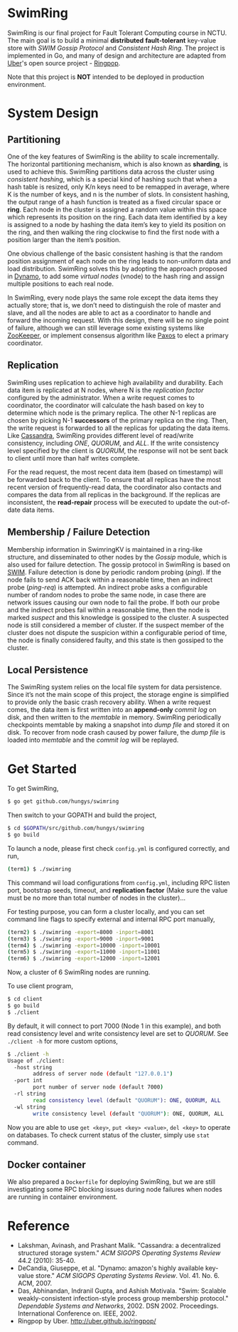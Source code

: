 SwimRing
========

SwimRing is our final project for Fault Tolerant Computing course in NCTU. The main goal is to build a minimal **distributed** **fault-tolerant** key-value store with *SWIM Gossip Protocol* and *Consistent Hash Ring*. The project is implemented in Go, and many of design and architecture are adapted from [Uber](http://www.uber.com)'s open source project - [Ringpop](https://github.com/uber/ringpop-go).

Note that this project is **NOT** intended to be deployed in production environment.

# System Design

## Partitioning

One of the key features of SwimRing is the ability to scale incrementally. The horizontal partitioning mechanism, which is also known as **sharding**, is used to achieve this. SwimRing partitions data across the cluster using *consistent hashing*, which is a special kind of hashing such that when a hash table is resized, only K/n keys need to be remapped in average, where K is the number of keys, and n is the number of slots. In consistent hashing, the output range of a hash function is treated as a fixed circular space or **ring**. Each node in the cluster is assigned a random value within this space which represents its position on the ring. Each data item identified by a key is assigned to a node by hashing the data item’s key to yield its position on the ring, and then walking the ring clockwise to find the first node with a position larger than the item’s position.

One obvious challenge of the basic consistent hashing is that the random position assignment of each node on the ring leads to non-uniform data and load distribution. SwimRing solves this by adopting the approach proposed in [Dynamo](http://www.read.seas.harvard.edu/~kohler/class/cs239-w08/decandia07dynamo.pdf), to add some *virtual nodes* (vnode) to the hash ring and assign multiple positions to each real node.

In SwimRing, every node plays the same role except the data items they actually store; that is, we don’t need to distinguish the role of master and slave, and all the nodes are able to act as a coordinator to handle and forward the incoming request. With this design, there will be no single point of failure, although we can still leverage some existing systems like [ZooKeeper](https://zookeeper.apache.org/), or implement consensus algorithm like [Paxos](http://www.cs.utexas.edu/users/lorenzo/corsi/cs380d/past/03F/notes/paxos-simple.pdf) to elect a primary coordinator.

## Replication

SwimRing uses replication to achieve high availability and durability. Each data item is replicated at N nodes, where N is the *replication factor* configured by the administrator. When a write request comes to coordinator, the coordinator will calculate the hash based on key to determine which node is the primary replica. The other N-1 replicas are chosen by picking N-1 **successors** of the primary replica on the ring. Then, the write request is forwarded to all the replicas for updating the data items. Like [Cassandra](http://cassandra.apache.org/), SwimRing provides different level of read/write consistency, including *ONE*, *QUORUM*, and *ALL*. If the write consistency level specified by the client is *QUORUM*, the response will not be sent back to client until more than half writes complete.

For the read request, the most recent data item (based on timestamp) will be forwarded back to the client. To ensure that all replicas have the most recent version of frequently-read data, the coordinator also contacts and compares the data from all replicas in the background. If the replicas are inconsistent, the **read-repair** process will be executed to update the out-of-date data items.

## Membership / Failure Detection

Membership information in SwimringKV is maintained in a ring-like structure, and disseminated to other nodes by the *Gossip* module, which is also used for failure detection. The gossip protocol in SwimRing is based on [SWIM](http://citeseerx.ist.psu.edu/viewdoc/download?doi=10.1.1.19.5253&rep=rep1&type=pdf). Failure detection is done by periodic random probing (*ping*). If the node fails to send ACK back within a reasonable time, then an indirect probe (*ping-req*) is attempted. An indirect probe asks a configurable number of random nodes to probe the same node, in case there are network issues causing our own node to fail the probe. If both our probe and the indirect probes fail within a reasonable time, then the node is marked *suspect* and this knowledge is gossiped to the cluster. A suspected node is still considered a member of cluster. If the suspect member of the cluster does not dispute the suspicion within a configurable period of time, the node is finally considered faulty, and this state is then gossiped to the cluster.

## Local Persistence

The SwimRing system relies on the local file system for data persistence. Since it’s not the main scope of this project, the storage engine is simplified to provide only the basic crash recovery ability. When a write request comes, the data item is first written into an **append-only** *commit log* on disk, and then written to the *memtable* in memory. SwimRing periodically checkpoints memtable by making a snapshot into *dump file* and stored it on disk. To recover from node crash caused by power failure, the *dump file* is loaded into *memtable* and the *commit log* will be replayed.

# Get Started

To get SwimRing,

```bash
$ go get github.com/hungys/swimring
```

Then switch to your GOPATH and build the project,

```bash
$ cd $GOPATH/src/github.com/hungys/swimring
$ go build
```

To launch a node, please first check `config.yml` is configured correctly, and run,

```bash
(term1) $ ./swimring
```

This command wil load configurations from `config.yml`, including RPC listen port, bootstrap seeds, timeout, and **replication factor** (Make sure the value must be no more than total number of nodes in the cluster)...

For testing purpose, you can form a cluster locally, and you can set command line flags to specify external and internal RPC port manually,

```bash
(term2) $ ./swimring -export=8000 -inport=8001
(term3) $ ./swimring -export=9000 -inport=9001
(term4) $ ./swimring -export=10000 -inport=10001
(term5) $ ./swimring -export=11000 -inport=11001
(term6) $ ./swimring -export=12000 -inport=12001
```

Now, a cluster of 6 SwimRing nodes are running.

To use client program,

```bash
$ cd client
$ go build
$ ./client
```

By default, it will connect to port 7000 (Node 1 in this example), and both read consistency level and write consistency level are set to *QUORUM*. See `./client -h` for more custom options,

```bash
$ ./client -h
Usage of ./client:
  -host string
    	address of server node (default "127.0.0.1")
  -port int
    	port number of server node (default 7000)
  -rl string
    	read consistency level (default "QUORUM"): ONE, QUORUM, ALL
  -wl string
    	write consistency level (default "QUORUM"): ONE, QUORUM, ALL
```

Now you are able to use `get <key>`, `put <key> <value>`, `del <key>` to operate on databases. To check current status of the cluster, simply use `stat` command.

## Docker container

We also prepared a `Dockerfile` for deploying SwimRing, but we are still investigating some RPC blocking issues during node failures when nodes are running in container environment.

# Reference

- Lakshman, Avinash, and Prashant Malik. "Cassandra: a decentralized structured storage system." *ACM SIGOPS Operating Systems Review* 44.2 (2010): 35-40.
- DeCandia, Giuseppe, et al. "Dynamo: amazon's highly available key-value store." *ACM SIGOPS Operating Systems Review*. Vol. 41. No. 6. ACM, 2007.
- Das, Abhinandan, Indranil Gupta, and Ashish Motivala. "Swim: Scalable weakly-consistent infection-style process group membership protocol." *Dependable Systems and Networks*, 2002. DSN 2002. Proceedings. International Conference on. IEEE, 2002.
- Ringpop by Uber. http://uber.github.io/ringpop/ 
